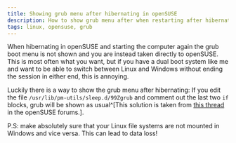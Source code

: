 ```yaml
---
title: Showing grub menu after hibernating in openSUSE
description: How to show grub menu after when restarting after hibernating openSUSE
tags: linux, opensuse, grub
---
```


When hibernating in openSUSE and starting the computer again the grub boot menu
is not shown and you are instead taken directly to openSUSE. This is most often
what you want, but if you have a dual boot system like me and want to be able to
switch between Linux and Windows without ending the session in either end, this
is annoying.

Luckily there is a way to show the grub menu after hibernating: If you edit the
file `/usr/lib/pm-utils/sleep.d/99Zgrub` and comment out the last two `if`
blocks, grub will be shown as usual^[This solution is taken from
[this thread](http://forums.opensuse.org/english/get-help-here/install-boot-login/435012-suspension-hibernation-grub.html) in the openSUSE forums.].

P.S: make absolutely sure that your Linux file systems are not mounted in
Windows and vice versa. This can lead to data loss!

